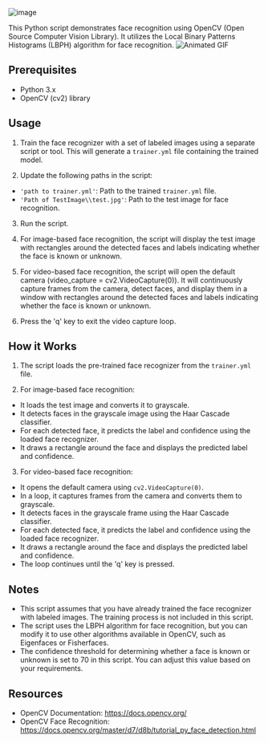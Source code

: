 ![image](https://github.com/HAQ-NAWAZ-MALIK/Google-Colab-projects/assets/86514900/486de2ad-760a-4da2-b83d-b0fba20996e8)

This Python script demonstrates face recognition using OpenCV (Open Source Computer Vision Library). It utilizes the Local Binary Patterns Histograms (LBPH) algorithm for face recognition.
![Animated GIF](https://cdn.dribbble.com/users/1373613/screenshots/5510801/media/b82469d51c432c2ff65c0158334cfabf.gif)
## Prerequisites

- Python 3.x
- OpenCV (cv2) library

## Usage

1. Train the face recognizer with a set of labeled images using a separate script or tool. This will generate a `trainer.yml` file containing the trained model.

2. Update the following paths in the script:
  - `'path to trainer.yml'`: Path to the trained `trainer.yml` file.
  - `'Path of TestImage\\test.jpg'`: Path to the test image for face recognition.

3. Run the script.

4. For image-based face recognition, the script will display the test image with rectangles around the detected faces and labels indicating whether the face is known or unknown.

5. For video-based face recognition, the script will open the default camera (video_capture = cv2.VideoCapture(0)). It will continuously capture frames from the camera, detect faces, and display them in a window with rectangles around the detected faces and labels indicating whether the face is known or unknown.

6. Press the 'q' key to exit the video capture loop.

## How it Works

1. The script loads the pre-trained face recognizer from the `trainer.yml` file.

2. For image-based face recognition:
  - It loads the test image and converts it to grayscale.
  - It detects faces in the grayscale image using the Haar Cascade classifier.
  - For each detected face, it predicts the label and confidence using the loaded face recognizer.
  - It draws a rectangle around the face and displays the predicted label and confidence.

3. For video-based face recognition:
  - It opens the default camera using `cv2.VideoCapture(0)`.
  - In a loop, it captures frames from the camera and converts them to grayscale.
  - It detects faces in the grayscale frame using the Haar Cascade classifier.
  - For each detected face, it predicts the label and confidence using the loaded face recognizer.
  - It draws a rectangle around the face and displays the predicted label and confidence.
  - The loop continues until the 'q' key is pressed.

## Notes

- This script assumes that you have already trained the face recognizer with labeled images. The training process is not included in this script.
- The script uses the LBPH algorithm for face recognition, but you can modify it to use other algorithms available in OpenCV, such as Eigenfaces or Fisherfaces.
- The confidence threshold for determining whether a face is known or unknown is set to 70 in this script. You can adjust this value based on your requirements.

## Resources

- OpenCV Documentation: https://docs.opencv.org/
- OpenCV Face Recognition: https://docs.opencv.org/master/d7/d8b/tutorial_py_face_detection.html

